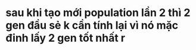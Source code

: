 # sau khi tạo mới population lần 2 thì 2 gen đầu sẻ k cần tính lại vì nó mặc đinh lấy 2 gen tốt nhất r